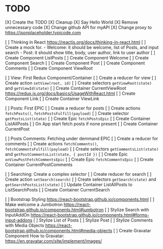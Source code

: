 TODO
====

[X] Create the TODO
[X] Cleanup
    [X] Say Hello World
    [X] Remove unnecessary code
    [X] Change github API for myAPI
    [X] Change proxy to https://jsonplaceholder.typicode.com

[ ] Thinking in React
    https://reactjs.org/docs/thinking-in-react.html
    [ ] Create a mock for.
        - Welcome: it should be welcome, list of Posts, and input search
        - Post: it should show title, body, user author, link to user author
    [ ] Create Component ListPosts
    [ ] Create Component Welcome
    [ ] Create Component Search
    [ ] Create Component Post
    [ ] Create Component Comments
    [ ] Create Component ViewRoot

[ ] View: First Redux Component/Container
    [ ] Create a reducer for view
    [ ] Create action `setView(root, id)`
    [ ] Create selectors `getViewRoot(state)` and `getViewId(state)`
    [ ] Create Container CurrentViewRoot
        https://redux.js.org/docs/basics/UsageWithReact.html
    [ ] Create Component Link
    [ ] Create Container ViewLink

[ ] Posts: First EPIC
    [ ] Create a reducer for posts
    [ ] Create actions `fetchPosts()`, `fetchPostsFulfill(payload)`
    [ ] Create selector `getPostsList(state)`
    [ ] Create Epic `fetchPostsEpic`
    [ ] Create Container ListAllPosts
    [ ] On App start fetch posts if none present
    [ ] Create Container CurrentPost

[ ] Posts Comments: Fetching under demmand EPIC
    [ ] Create a reducer for comments
    [ ] Create actions `fetchComments()`, `fetchCommentsFulfill(payload)`
    [ ] Create selectors `getCommentsList(state)` 
        and `getPostCommentsList(state, { postId })`
    [ ] Create Epic `onViewPostFetchCommentsEpic`
    [ ] Create Epic `fetchCommentsEpic`
    [ ] Create Container CurrentPostComments

[ ] Searching: Create a complex selector
    [ ] Create reducer for search
    [ ] Create action `setSearch(search)`
    [ ] Create selectors `getSearch(state)` and `getSearchPostsList(state)`
    [ ] Update Container ListAllPosts to ListSearchPosts
    [ ] Create Container CurrentSearch

[ ] Bootstrap Styling
    https://react-bootstrap.github.io/components.html
    [ ] Make welcome a Jumbotron
        https://react-bootstrap.github.io/components.html#jumbotron
    [ ] Stylize Search with InputAddOn
        https://react-bootstrap.github.io/components.html#forms-input-addons
    [ ] Stylize List of Posts
    [ ] Stylize Post
    [ ] Stylize Comments with Media Objects
        https://react-bootstrap.github.io/components.html#media-objects
    [ ] Create Gravatar Component
        How to Gravatar: https://en.gravatar.com/site/implement/images/

        
    